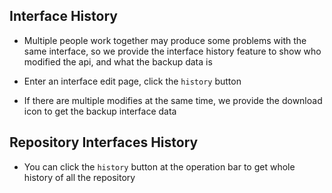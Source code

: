 ## Interface History
- Multiple people work together may produce some problems with the same interface, so we provide the interface history feature to show who modified the api, and what the backup data is
- Enter an interface edit page, click the `history` button
<code src="./component/button.tsx" inline=true></code>

- If there are multiple modifies at the same time, we provide the download icon to get the backup interface data
<code src="./component/history.tsx" inline=true></code>
## Repository Interfaces History
- You can click the `history` button at the operation bar to get whole history of all the repository
<code src="./component/repository_history.tsx" inline=true></code>


